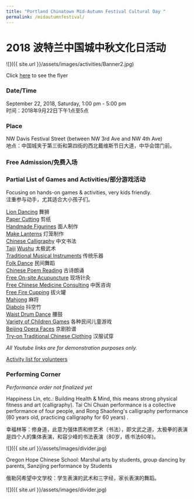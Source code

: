 ```yaml
---
title: "Portland Chinatown Mid-Autumn Festival Cultural Day "
permalink: /midautumnfestival/
---
```


# 2018 波特兰中国城中秋文化日活动

![]({{ site.url }}/assets/images/activities/Banner2.jpg)

Click [here](/assets/images/midautumnfestival2018.jpg) to see the flyer

### Date/Time

September 22, 2018, Saturday, 1:00 pm - 5:00 pm<br/>
时间：2018年9月22日下午1点至5点

### Place

NW Davis Festival Street (between NW 3rd Ave and NW 4th Ave)<br/>
地点：中国城夹于第三街和第四街的西北戴维斯节日大道，中华会馆门前。

### Free Admission/免费入场

### Partial List of Games and Activities/部分游戏活动

Focusing on hands-on games & activities, very kids friendly.<br/>
注重参与动手，尤其适合大小孩子们。

[Lion Dancing](https://www.youtube.com/watch?v=n-0DJzxUdTE) 舞狮<br/>
[Paper Cutting](https://www.youtube.com/watch?v=mrLvaytBsB4) 剪纸<br/>
[Handmade Figurines](https://www.youtube.com/watch?v=_naBnK_QXTk) 面人制作<br/>
[Make Lanterns](https://www.youtube.com/watch?v=CeZKYGmuZn0) 灯笼制作<br/>
[Chinese Calligraphy](https://www.youtube.com/watch?v=LBpu5QdQ_yc) 中文书法<br/>
[Taiji](https://www.youtube.com/watch?v=xlHGjYHyjmM) [Wushu](https://www.youtube.com/watch?v=kElA7iISryI) 太极武术<br/>
[Traditional Musical Instruments](https://www.youtube.com/watch?v=Z-Tt7pld81o) 传统乐器<br/>
[Folk Dance](https://www.youtube.com/watch?v=7bj7JjLzBfM) 民间舞蹈<br/>
[Chinese Poem Reading](https://www.youtube.com/watch?v=82jcwYdKPTY) 古诗朗诵<br/>
[Free On-site Acupuncture](https://www.youtube.com/watch?v=9pQ2H1EaXWY) 现场针灸<br/>
[Free Chinese Medicine Consulting](https://www.youtube.com/watch?v=XbLAoUG3wmY) 中医咨询<br/>
[Free Fire Cupping](https://www.youtube.com/watch?v=9K0WQNnFFsc) 拔火罐<br/>
[Mahjong](https://www.youtube.com/watch?v=tRCb_LOkEmQ) 麻将<br/>
[Diabolo](https://www.youtube.com/watch?v=50gu3sHne3k) 抖空竹<br/>
[Waist Drum Dance](https://www.youtube.com/watch?v=fPHlxQBzj0M) 腰鼓<br/>
[Variety of Children Games](https://www.youtube.com/watch?v=RgTstkFGaB4) 各种民间儿童游戏<br/>
[Beijing Opera Faces](https://youtu.be/7JuFBD-M2A0) 京剧脸谱 <br/>
[Try-on Traditional Chinese Clothing](https://www.youtube.com/watch?v=6UrgHiCarE0) 汉服试穿

*All Youtube links are for demonstration purposes only.*

[Activity list for volunteers](/assets/pdf/chinatown_mid_autumn_festival_activity_list.pdf)

### Performing Corner

*Performance order not finalized yet*

Happiness Lin, etc.: Building Health & Mind, this means strong physical fitness and art (calligraphy). Tai Chi Chuan performance is a collective performance of four people, and Rong Shaofeng's calligraphy performance (80 years old, practicing calligraphy for 60 years) .

幸福林等：修身道，此意为强体质和修艺术（书法），即文武之道，太极拳的表演是四个人的集体表演，和容少峰的书法表演（80岁，练书法60年)。

![]({{ site.url }}/assets/images/divider.jpg)

Oregon Hope Chinese School: Marshal arts by students, group dancing by parents, Sanzijing performance by Students

俄勒冈希望中文学校：学生表演的武术和三字经，家长表演的舞蹈。

![]({{ site.url }}/assets/images/divider.jpg)
